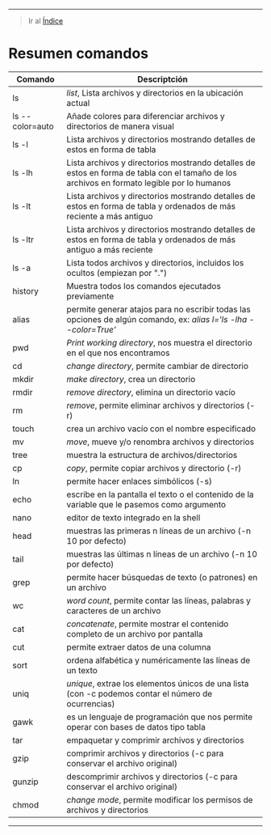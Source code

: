 ***
> Ir al [Índice](#indice)

# Resumen comandos <a name="resumen"></a>


| Comando | Descriptción |
|---------|--------------|
| ls | _list_, Lista archivos y directorios en la ubicación actual |
| ls --color=auto | Añade colores para diferenciar archivos y directorios de manera visual |
| ls -l | Lista archivos y directorios mostrando detalles de estos en forma de tabla |
| ls -lh | Lista archivos y directorios mostrando detalles de estos en forma de tabla con el tamaño de los archivos en formato legible por lo humanos |
| ls -lt | Lista archivos y directorios mostrando detalles de estos en forma de tabla y ordenados de más reciente a más antiguo |
| ls -ltr | Lista archivos y directorios mostrando detalles de estos en forma de tabla y ordenados de más antiguo a más reciente |
| ls -a | Lista todos archivos y directorios, incluidos los ocultos (empiezan por ".") |
| history | Muestra todos los comandos ejecutados previamente |
| alias | permite generar atajos para no escribir todas las opciones de algún comando, ex: _alias l='ls -lha --color=True'_ |
| pwd | _Print working directory_, nos muestra el directorio en el que nos encontramos |
| cd | _change directory_, permite cambiar de directorio |
| mkdir | _make directory_, crea un directorio |
| rmdir | _remove directory_, elimina un directorio vacío |
| rm | _remove_, permite eliminar archivos y directorios (-r) |
| touch | crea un archivo vacío con el nombre especificado | 
| mv | _move_, mueve y/o renombra archivos y directorios |
| tree | muestra la estructura de archivos/directorios |
| cp | _copy_, permite copiar archivos y directorio (-r) |
| ln | permite hacer enlaces simbólicos (-s) |
| echo | escribe en la pantalla el texto o el contenido de la variable que le pasemos como argumento |
| nano | editor de texto integrado en la shell |
| head | muestras las primeras n líneas de un archivo (-n 10 por defecto) |
| tail | muestras las últimas n líneas de un archivo (-n 10 por defecto) |
| grep | permite hacer búsquedas de texto (o patrones) en un archivo |
| wc | _word count_, permite contar las líneas, palabras y caracteres de un archivo |
| cat | _concatenate_, permite mostrar el contenido completo de un archivo por pantalla |
| cut | permite extraer datos de una columna |
| sort | ordena alfabética y numéricamente las líneas de un texto |
| uniq | _unique_, extrae los elementos únicos de una lista (con -c podemos contar el número de ocurrencias) |
| gawk | es un lenguaje de programación que nos permite operar con bases de datos tipo tabla |
| tar | empaquetar y comprimir archivos y directorios |
| gzip | comprimir archivos y directorios (-c para conservar el archivo original) |
| gunzip | descomprimir archivos y directorios (-c para conservar el archivo original) |
| chmod | _change mode_, permite modificar los permisos de archivos y directorios |








***